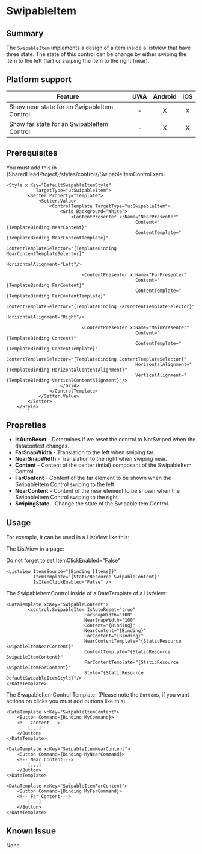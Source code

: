 # SwipableItem

## Summary

The `SwipableItem` implements a design of a item inside a listview that have three state.
The state of this control can be change by either swiping the item to the left (far) or swiping the
item to the right (near).

## Platform support

| Feature                                                      | UWA | Android | iOS |
| ------------------------------------------------------------ |:---:|:-------:|:---:|
| Show near state for an SwipableItem Control                  |  -  |    X    |  X  |
| Show far state for an SwipableItem Control                   |  -  |    X    |  X  |

## Prerequisites

You must add this in  {SharedHeadProject}/styles/controls/SwipableItemControl.xaml

```xmal
<Style x:Key="DefaultSwipableItemStyle"
		   TargetType="u:SwipableItem">
		<Setter Property="Template">
			<Setter.Value>
				<ControlTemplate TargetType="u:SwipableItem">
					<Grid Background="White">
						<ContentPresenter x:Name="NearPresenter"
												Content="{TemplateBinding NearContent}"
												ContentTemplate="{TemplateBinding NearContentTemplate}"
												ContentTemplateSelector="{TemplateBinding NearContentTemplateSelector}"
												HorizontalAlignment="Left"/>
							
							<ContentPresenter x:Name="FarPresenter"
												Content="{TemplateBinding FarContent}"
												ContentTemplate="{TemplateBinding FarContentTemplate}"
												ContentTemplateSelector="{TemplateBinding FarContentTemplateSelector}"
												HorizontalAlignment="Right"/>
							
							<ContentPresenter x:Name="MainPresenter"
												Content="{TemplateBinding Content}"
												ContentTemplate="{TemplateBinding ContentTemplate}"
												ContentTemplateSelector="{TemplateBinding ContentTemplateSelector}"
												HorizontalAlignment="{TemplateBinding HorizontalContentAlignment}"
												VerticalAlignment="{TemplateBinding VerticalContentAlignment}"/>
					</Grid>
				</ControlTemplate>
			</Setter.Value>
		</Setter>
	</Style>
```

## Propreties

- **IsAutoReset** - Determines if we reset the control to NotSwiped when the datacontext changes.
- **FarSnapWidth** - Translation to the left when swiping far.
- **NearSnapWidth** - Translation to the right when swiping near.
- **Content** - Content of the center (intial) composant of the SwipableItem Control.
- **FarContent** -  Content of the far element to be shown when the SwipableItem Control swiping to the left.
- **NearContent** - Content of the near element to be shown when the SwipableItem Control swiping to the right.
- **SwipingState** - Change the state of the SwipableItem Control.

## Usage

For exemple, it can be used in a ListView like this:

The ListView in a page:

Do not forget to set ItemClickEnabled="False"
```xaml
<ListView ItemsSource="{Binding [Items]}"
          ItemTemplate="{StaticResource SwipableContent}"
          IsItemClickEnabled="False" />
```

The SwipableItemControl inside of a DateTemplate of a ListView:
```xaml
<DataTemplate x:Key="SwipableContent">
		<control:SwipableItem IsAutoReset="true"
                             FarSnapWidth="100"
                             NearSnapWidth="100"
                             Content="{Binding}"
                             NearContent="{Binding}"
                             FarContent="{Binding}"
                             NearContentTemplate="{StaticResource SwipableItemNearContent}"
                             ContentTemplate="{StaticResource SwipableItemContent}"
                             FarContentTemplate="{StaticResource SwipableItemFarContent}"
                             Style="{StaticResource DefaultSwipableItemStyle}"/>
</DataTemplate>
```

The SwapableItemControl Template:
(Please note the `Button`s, if you want actions on clicks you must add buttons like this)
```xaml
<DataTemplate x:Key="SwipableItemContent">
	<Button Command={Binding MyCommand}>
	<!-- Content--->
		[...]
	</Button>
</DataTemplate>

<DataTemplate x:Key="SwipableItemNearContent">
	<Button Command={Binding MyNearCommand}>
	<!-- Near Content--->
		[...]
	</Button>
</DataTemplate>

<DataTemplate x:Key="SwipableItemFarContent">
	<Button Command={Binding MyFarCommand}>
	<!-- Far Content--->
		[...]
	</Button>
</DataTemplate>
```

## Known Issue

None.

